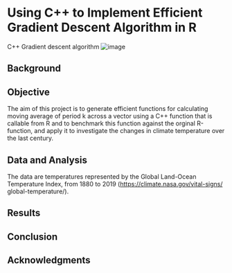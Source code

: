 # Using C++ to Implement Efficient Gradient Descent Algorithm in R
C++
Gradient descent algorithm
![image](https://user-images.githubusercontent.com/29300100/199288013-98372234-47df-4f99-876d-a268f46f351e.png)

## Background

## Objective
The aim of this project is to generate efficient functions for calculating moving average of period k across a vector using a C++ function that is callable from R and to benchmark this function against the orginal R-function, and apply it to investigate the changes in climate temperature over the last century.

## Data and Analysis
The data are temperatures represented by the Global Land-Ocean Temperature Index, from 1880 to 2019 (https://climate.nasa.gov/vital-signs/
global-temperature/). 

## Results

## Conclusion

## Acknowledgments

